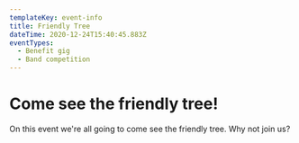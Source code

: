 ```yaml
---
templateKey: event-info
title: Friendly Tree
dateTime: 2020-12-24T15:40:45.883Z
eventTypes:
  - Benefit gig
  - Band competition
---
```

# Come see the friendly tree!

On this event we're all going to come see the friendly tree. Why not join us?
